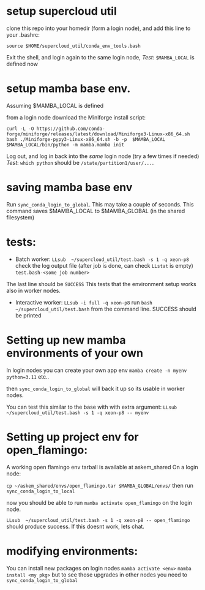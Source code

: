 # setup supercloud util

clone this repo into your homedir (form a login node), and add this line to your .bashrc:

```
source $HOME/supercloud_util/conda_env_tools.bash
```

Exit the shell, and login again to the same login node,
*Test*:  `$MAMBA_LOCAL` is defined now

# setup mamba base env.

Assuming $MAMBA_LOCAL is defined

from a login node download the Miniforge install script:
```
curl -L -O https://github.com/conda-forge/miniforge/releases/latest/download/Miniforge3-Linux-x86_64.sh
bash ./Miniforge-pypy3-Linux-x86_64.sh -b -p  $MAMBA_LOCAL
$MAMBA_LOCAL/bin/python -m mamba.mamba init
```

Log out, and log in back into the *same* login node (try a few times if needed)
*Test*: `which python` should be `/state/partition1/user/...`.

# saving mamba base env

Run ```sync_conda_login_to_global```. This may take a couple of seconds.
This command saves $MAMBA_LOCAL to $MAMBA_GLOBAL (in the shared filesystem)

# tests:
* Batch worker: `LLsub  ~/supercloud_util/test.bash -s 1 -q xeon-p8`
check the log output file (after job is done, can check `LLstat` is empty)
`test.bash-<some job number>`

The last line should be `SUCCESS`
This tests that the environment setup works also in worker nodes.

* Interactive worker:
`LLsub -i full -q xeon-p8`
run `bash ~/supercloud_util/test.bash` from the command line.
SUCCESS should be printed

# Setting up new mamba environments of your own
In login nodes you can create your own app env
`mamba create -n myenv python=3.11` etc..

then `sync_conda_login_to_global` will back it up so its usable in worker nodes.

You can test this similar to the base with with extra argument:
`LLsub  ~/supercloud_util/test.bash -s 1 -q xeon-p8 -- myenv`

# Setting up project env for open_flamingo:
A working open flamingo env tarball is available at askem_shared
On a login node:

`cp ~/askem_shared/envs/open_flamingo.tar $MAMBA_GLOBAL/envs/`
then run
`sync_conda_login_to_local`

now you should be able to run
`mamba activate open_flamingo` on the login node.

`LLsub  ~/supercloud_util/test.bash -s 1 -q xeon-p8 -- open_flamingo` should produce success.
If this doesnt work, lets chat.

# modifying environments:
You can install new packages on login nodes 
`mamba activate <env>`
`mamba install <my pkg>`
but to see those upgrades in other nodes you need to 
`sync_conda_login_to_global`

















